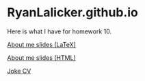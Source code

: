 # RyanLalicker.github.io


Here is what I have for homework 10.

[About me slides (LaTeX)](https://raw.github.com/RyanLalicker/RyanLalicker.github.io/main/Slides_In_LaTeX.pdf)

[About me slides (HTML)](https://raw.github.com/RyanLalicker/RyanLalicker.github.io/main/Slides_in_HTML.pdf) 

[Joke CV](https://github.com/RyanLalicker/RyanLalicker.github.io/blob/14111b33cfb883da8ba9a2036364c838d95f5767/LaTeXTemplates_moderncv-cv-and-cover-letter_v1.3/MockCV.pdf)